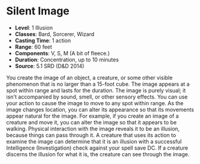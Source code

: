 # Silent Image

- **Level**: 1 Illusion
- **Classes**: Bard, Sorcerer, Wizard
- **Casting Time**: 1 action
- **Range**: 60 feet
- **Components**: V, S, M (A bit of fleece.)
- **Duration**: Concentration, up to 10 minutes
- **Source**: 5.1 SRD (D&D 2014)

You create the image of an object, a creature, or some other visible phenomenon that is no larger than a 15-foot cube. The image appears at a spot within range and lasts for the duration. The image is purely visual; it isn't accompanied by sound, smell, or other sensory effects. You can use your action to cause the image to move to any spot within range. As the image changes location, you can alter its appearance so that its movements appear natural for the image. For example, if you create an image of a creature and move it, you can alter the image so that it appears to be walking. Physical interaction with the image reveals it to be an illusion, because things can pass through it. A creature that uses its action to examine the image can determine that it is an illusion with a successful Intelligence (Investigation) check against your spell save DC. If a creature discerns the illusion for what it is, the creature can see through the image.

